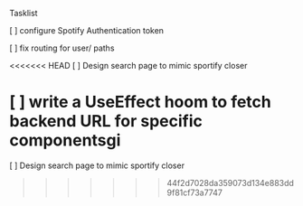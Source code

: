 Tasklist

[ ] configure Spotify Authentication token

[ ] fix routing for user/ paths

<<<<<<< HEAD
[ ] Design search page to mimic sportify closer

[ ] write a UseEffect hoom to fetch backend URL for specific componentsgi
=======
[ ] Design search page to mimic sportify closer
>>>>>>> 44f2d7028da359073d134e883dd9f81cf73a7747
